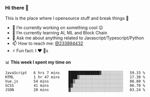 ### Hi there 👋

<!--
**a233894432/a233894432** is a ✨ _special_ ✨ repository because its `README.md` (this file) appears on your GitHub profile.

Here are some ideas to get you started:

- 🔭 I’m currently working on ...
- 🌱 I’m currently learning ...
- 👯 I’m looking to collaborate on ...
- 🤔 I’m looking for help with ...
- 💬 Ask me about ...
- 📫 How to reach me: ...
- 😄 Pronouns: ...
- ⚡ Fun fact: ...
-->
 
 
This is the place where I opensource stuff and break things :rofl:

- 🔭 I’m currently working on something cool :wink:
- 🌱 I’m currently learning AI, ML and Block Chain
- 💬 Ask me about anything related to Javascript/Typescript/Python
- 📫 How to reach me: [@233894432](https://twitter.com/233894432)
- ⚡ Fun fact: I :heart: :dog:s

📊 **This week I spent my time on**
<!--START_SECTION:waka-->
```text
JavaScript   6 hrs 7 mins    ██████████████▓░░░░░░░░░░   59.33 % 
HTML         1 hr 47 mins    ████▒░░░░░░░░░░░░░░░░░░░░   17.30 % 
Vue.js       54 mins         ██▒░░░░░░░░░░░░░░░░░░░░░░   08.80 % 
SCSS         41 mins         █▓░░░░░░░░░░░░░░░░░░░░░░░   06.70 % 
JSON         20 mins         ▓░░░░░░░░░░░░░░░░░░░░░░░░   03.24 % 
```
<!--END_SECTION:waka-->
